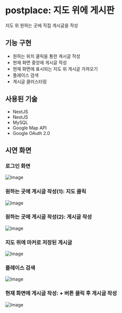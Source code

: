 # postplace: 지도 위에 게시판
지도 위 원하는 곳에 직접 게시글을 작성

## 기능 구현
- 원하는 위치 클릭을 통한 게시글 작성
- 현재 화면 중앙에 게시글 작성
- 현재 화면에 표시되는 지도 위 게시글 가져오기
- 플레이스 검색
- 게시글 클러스터링

## 사용된 기술
- NextJS
- NestJS
- MySQL
- Google Map API
- Google OAuth 2.0

## 시연 화면

### 로그인 화면
![Image](https://github.com/user-attachments/assets/d5429212-3a9e-4254-b273-a23f43c19a96)

### 원하는 곳에 게시글 작성(1): 지도 클릭
![Image](https://github.com/user-attachments/assets/0b2b8425-2ddb-4b25-aafa-567a7244bd02)

### 원하는 곳에 게시글 작성(2): 게시글 작성
![Image](https://github.com/user-attachments/assets/7aecc3e7-2ea1-41f1-900d-b90b21bcc0d8)

### 지도 위에 마커로 저장된 게시글
![Image](https://github.com/user-attachments/assets/1df8df36-63e6-4c88-8169-09c6b9197425)

### 플레이스 검색
![Image](https://github.com/user-attachments/assets/e038e26c-0e61-4bb0-b10f-36264ee55c90)

### 현재 화면에 게시글 작성: + 버튼 클릭 후 게시글 작성
![Image](https://github.com/user-attachments/assets/f5607d46-5a9f-4d9c-9eed-bb1e2bce39bc)
